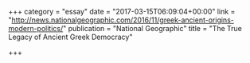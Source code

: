 +++
category = "essay"
date = "2017-03-15T06:09:04+00:00"
link = "http://news.nationalgeographic.com/2016/11/greek-ancient-origins-modern-politics/"
publication = "National Geographic"
title = "The True Legacy of Ancient Greek Democracy"

+++

